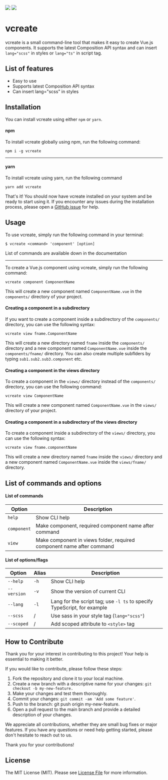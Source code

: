 ![](https://badgen.net/badge/Version/0.0.6/f2a) ![](https://badgen.net/badge/Open-Source/FREE/red)
# vcreate
vcreate is a small command-line tool that makes it easy to create Vue.js components. It supports the latest Composition API syntax and can insert `lang="scss"` in styles or `lang="ts"` in script tag.

## List of features
- Easy to use
- Supports latest Composition API syntax
- Can insert lang="scss" in styles

## Installation
You can install vcreate using either `npm` or `yarn`.

#### npm
To install vcreate globally using npm, run the following command:
```
npm i -g vcreate
```

---
#### yarn
To install vcreate using yarn, run the following command
```
yarn add vcreate
```

That's it! You should now have vcreate installed on your system and be ready to start using it. If you encounter any issues during the installation process, please open a [GitHub issue](https://github.com/mrdisa97/vcreate/issues) for help.
## Usage

To use vcreate, simply run the following command in your terminal:
```
$ vcreate <command> 'component' [option]
```
List of commands are available down in the documentation

---
To create a Vue.js component using vcreate, simply run the following command:
```
vcreate component ComponentName
```
This will create a new component named `ComponentName.vue` in the `components/` directory of your project.

#### Creating a component in a subdirectory
If you want to create a component inside a subdirectory of the `components/` directory, you can use the following syntax:
```
vcreate view fname.ComponentName
```
This will create a new directory named `fname` inside the `components/` directory and a new component named `ComponentName.vue` inside the `components/fname/` directory. You can also create multiple subflders by typing `sub1.sub2.sub3.component` etc.

#### Creating a component in the views directory
To create a component in the `views/` directory instead of the `components/` directory, you can use the following command:
```
vcreate view ComponentName
```
This will create a new component named `ComponentName.vue` in the `views/` directory of your project.

#### Creating a component in a subdirectory of the views directory
To create a component inside a subdirectory of the `views/` directory, you can use the following syntax:
```
vcreate view fname.componentName
```
This will create a new directory named `fname` inside the `views/` directory and a new component named `ComponentName.vue` inside the `views/fname/` directory.

## List of commands and options

#### List of commands
| Option     | Description                                                           |
| ---------- | --------------------------------------------------------------------- |
| `help`     | Show CLI help                                                         |
| `component`| Make component, required component name after command                 |
| `view`     | Make component in views folder, required component name after command |

#### List of options/flags
| Option     | Alias  | Description                                                             |
| ---------- | ------ | ----------------------------------------------------------------------- |
| `--help`   | `-h`   | Show CLI help                                                           |
| `--version`| `-v`   | Show the version of current CLI                                         |
| `--lang`   | `-l`   | Lang for the script tag; use `-l ts` to specify TypeScript, for example |
| `--scss`   |   /    | Use sass in your style tag (`lang="scss"`)                              |
| `--scoped` |   /    | Add scoped attribute to `<style>` tag                                   |


## How to Contribute
Thank you for your interest in contributing to this project! Your help is essential to making it better.

If you would like to contribute, please follow these steps:

1. Fork the repository and clone it to your local machine.
2. Create a new branch with a descriptive name for your changes: `git checkout -b my-new-feature.`
3. Make your changes and test them thoroughly.
4. Commit your changes: `git commit -am 'Add some feature'`.
5. Push to the branch: git push origin my-new-feature.
6. Open a pull request to the main branch and provide a detailed description of your changes.

We appreciate all contributions, whether they are small bug fixes or major features. If you have any questions or need help getting started, please don't hesitate to reach out to us.

Thank you for your contributions!

## License
The MIT License (MIT). Please see [License File](LICENSE.md) for more information.